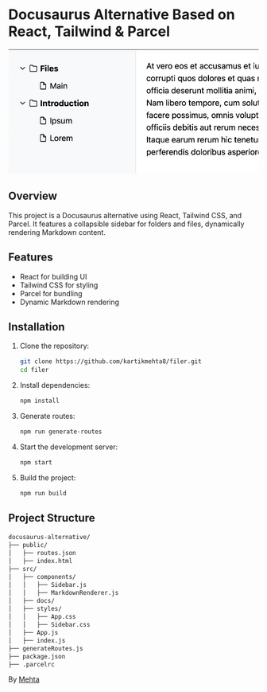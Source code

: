 
# Docusaurus Alternative Based on React, Tailwind & Parcel

![Banner](./assets/banner.png)

## Overview
This project is a Docusaurus alternative using React, Tailwind CSS, and Parcel. It features a collapsible sidebar for folders and files, dynamically rendering Markdown content.

## Features
- React for building UI
- Tailwind CSS for styling
- Parcel for bundling
- Dynamic Markdown rendering

## Installation
1. Clone the repository:
   ```bash
   git clone https://github.com/kartikmehta8/filer.git
   cd filer
   ```
2. Install dependencies:
   ```bash
   npm install
   ```
3. Generate routes:
   ```bash
   npm run generate-routes
   ```
4. Start the development server:
   ```bash
   npm start
   ```
5. Build the project:
   ```bash
   npm run build
   ```

## Project Structure
```
docusaurus-alternative/
├── public/
│   ├── routes.json
│   ├── index.html
├── src/
│   ├── components/
│   │   ├── Sidebar.js
│   │   ├── MarkdownRenderer.js
│   ├── docs/
│   ├── styles/
│   │   ├── App.css
│   │   ├── Sidebar.css
│   ├── App.js
│   ├── index.js
├── generateRoutes.js
├── package.json
├── .parcelrc
```

By [Mehta](https://mrmehta.in)